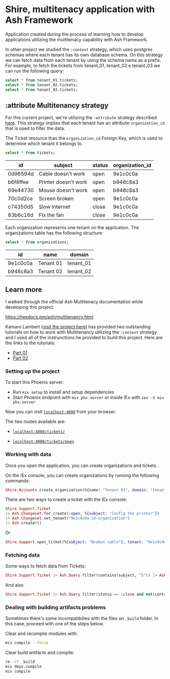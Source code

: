 # Shire, multitenacy application with Ash Framework

Application created during the process of learning how to develop applications utilizing the multitenacy capability with Ash Framework.


In other project we studied the `:context` strategy, which uses postgres schemas where each tenant has its own database schema. On this strategy we can fetch data from each tenant by using the schema name as a prefix. For example, to fetch the tickets from tenant_01, tenant_02 e tenant_03 we can run the following query:

```sql
select * from tenant_01.tickets;
select * from tenant_02.tickets;
select * from tenant_03.tickets;
```

## :attribute Multitenancy strategy

For this current project, we're utilizing the `:attribute` strategy described [here](https://hexdocs.pm/ash/multitenancy.html#attribute-multitenancy).
This strategy implies that each tenant has an attribute `organization_id` that is used to filter the data.

The Ticket resource thas the `organization_id` Foreign Key, which is used to determine which tenant it belongs to.

```sql
select * from tickets;
```

| id         | subject                | status | organization_id |
| ---------- | ---------------------- | ------ | --------------- |
| 0d96594d   | Cable doesn't work     | open   | 9e1c0c0a        |
| b6f8ffee   | Printer doesn't work   | open   | b948c8a3        |
| 69e44730   | Mouse doesn't work     | open   | b948c8a3        |
| 70c0d2ce   | Screen broken          | open   | 9e1c0c0a        |
| c74350d5   | Slow Internet          | close  | 9e1c0c0a        |
| 83b6c16d   | Fix the fan            | close  | 9e1c0c0a        |

Each organization represents one tenant on the application. The organizations table has the following structure:

```sql
select * from organizations;
```

| id         | name      | domain     |
| ---------- | --------- | ---------- |
| 9e1c0c0a   | Tenant 01 | tenant_01  |
| b948c8a3   | Tenant 02 | tenant_02  |



## Learn more
I walked through the official Ash Multitenacy documentation while developing this project.

https://hexdocs.pm/ash/multitenancy.html


Kamaro Lambert [(visit the project here)](https://github.com/kamaroly/helpdesk) has provided two outstanding tutorials on how to work with Multitenancy utilizing the `:context` strategy and I used all of the instrunctions he provided to build this project. Here are the links to the tutorials:

- [Part 01](https://medium.com/@lambert.kamaro/how-to-build-a-saas-using-phoenix-and-ash-framework-1-4-69f3a622470d)
- [Part 02](https://medium.com/@lambert.kamaro/how-to-build-a-saas-using-phoenix-and-ash-framework-2-4-41ccbb8003fe)

### Setting up the project
To start this Phoenix server:

  * Run `mix setup` to install and setup dependencies
  * Start Phoenix endpoint with `mix phx.server` or inside IEx with `iex -S mix phx.server`

Now you can visit [`localhost:4000`](http://localhost:4000) from your browser.

The two routes available are:

  * [`localhost:4000/tickets/`](http://localhost:4000/tickets/)

  * [`localhost:4000/tickets/open`](http://localhost:4000/tickets/open)

### Working with data

Once you open the application, you can create organizations and tickets.

On the IEx console, you can create organizations by running the following commands:

```elixir
Shire.Accounts.create_organization(%{name: "Tenant 03", domain: "tenant_03"})
```


There are two ways to create a ticket with the IEx console:


```elixir
Shire.Support.Ticket
|> Ash.Changeset.for_create(:open, %{subject: "Config the printer"})
|> Ash.Changeset.set_tenant("9e1c0c0a-id-organization")
|> Ash.create!()
```

Or
```elixir
Shire.Support.open_ticket(%{subject: "Broken cable"}, tenant: "9e1c0c0a-id-organization")
```

### Fetching data

Some ways to fetch data from Tickets:

```elixir
Shire.Support.Ticket |> Ash.Query.filter(contains(subject, "5")) |> Ash.read!(tenant: "6b44e248-2011-465c-b52e-bf94c7baa950")
```

And also

```elixir
Shire.Support.Ticket |> Ash.Query.filter(status == :close and not(contains(subject, "5"))) |> Ash.read!(tenant: "6b44e248-2011-465c-b52e-bf94c7baa950")
```

### Dealing with building artifacts problems

Sometimes there's some incompatibilies with the files on `_build` folder. In this case, proceed with one of the steps below.

Clear and recompile modules with:

```bash
mix compile --force
```

Clear build artifacts and compile:

```bash
rm -rf _build
mix deps.compile
mix compile
```
